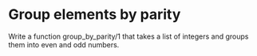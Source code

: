 # Group elements by parity

Write a function group_by_parity/1 that takes a list of integers and groups them into even and odd numbers.
